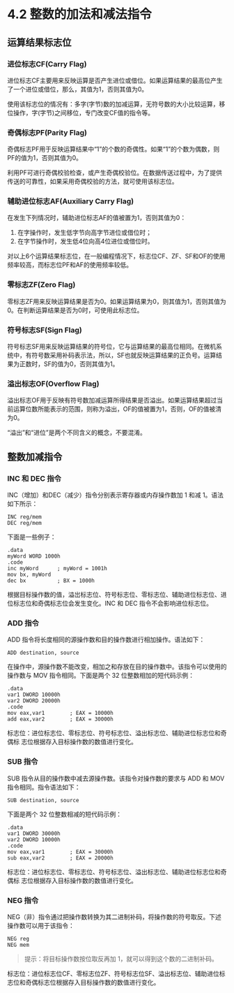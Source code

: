 # 4.2 整数的加法和减法指令

## 运算结果标志位

### 进位标志CF(Carry Flag)

进位标志CF主要用来反映运算是否产生进位或借位。如果运算结果的最高位产生了一个进位或借位，那么，其值为1，否则其值为0。

使用该标志位的情况有：多字(字节)数的加减运算，无符号数的大小比较运算，移位操作，字(字节)之间移位，专门改变CF值的指令等。

### 奇偶标志PF(Parity Flag)

奇偶标志PF用于反映运算结果中“1”的个数的奇偶性。如果“1”的个数为偶数，则PF的值为1，否则其值为0。

利用PF可进行奇偶校验检查，或产生奇偶校验位。在数据传送过程中，为了提供传送的可靠性，如果采用奇偶校验的方法，就可使用该标志位。

### 辅助进位标志AF(Auxiliary Carry Flag)

在发生下列情况时，辅助进位标志AF的值被置为1，否则其值为0：

1. 在字操作时，发生低字节向高字节进位或借位时；
2. 在字节操作时，发生低4位向高4位进位或借位时。

对以上6个运算结果标志位，在一般编程情况下，标志位CF、ZF、SF和OF的使用频率较高，而标志位PF和AF的使用频率较低。

### 零标志ZF(Zero Flag)

零标志ZF用来反映运算结果是否为0。如果运算结果为0，则其值为1，否则其值为0。在判断运算结果是否为0时，可使用此标志位。

### 符号标志SF(Sign Flag)

符号标志SF用来反映运算结果的符号位，它与运算结果的最高位相同。在微机系统中，有符号数采用补码表示法，所以，SF也就反映运算结果的正负号。运算结果为正数时，SF的值为0，否则其值为1。

### 溢出标志OF(Overflow Flag)

溢出标志OF用于反映有符号数加减运算所得结果是否溢出。如果运算结果超过当前运算位数所能表示的范围，则称为溢出，OF的值被置为1，否则，OF的值被清为0。

“溢出”和“进位”是两个不同含义的概念，不要混淆。

## 整数加减指令

### INC 和 DEC 指令

INC（增加）和DEC（减少）指令分别表示寄存器或内存操作数加 1 和减 1。语法如下所示：

```assembly
INC reg/mem
DEC reg/mem
```

下面是一些例子：

```assembly
.data
myWord WORD 1000h
.code
inc myWord		; myWord = 1001h
mov bx, myWord
dec bx			; BX = 1000h
```

根据目标操作数的值，溢岀标志位、符号标志位、零标志位、辅助进位标志位、进位标志位和奇偶标志位会发生变化。INC 和 DEC 指令不会影响进位标志位。

### ADD 指令

ADD 指令将长度相同的源操作数和目的操作数进行相加操作。语法如下：

```ADD destination, source```

在操作中，源操作数不能改变，相加之和存放在目的操作数中。该指令可以使用的操作数与 MOV 指令相同。下面是两个 32 位整数相加的短代码示例：

```assembly
.data
var1 DWORD 10000h
var2 DWORD 20000h
.code
mov eax,var1		; EAX = 10000h
add eax,var2		; EAX = 30000h
```

标志位：进位标志位、零标志位、符号标志位、溢出标志位、辅助进位标志位和奇偶标 志位根据存入目标操作数的数值进行变化。

### SUB 指令

SUB 指令从目的操作数中减去源操作数。该指令对操作数的要求与 ADD 和 MOV 指令相同。指令语法如下：

```SUB destination, source```

下面是两个 32 位整数相减的短代码示例：

```assembly
.data
var1 DWORD 30000h
var2 DWORD 10000h
.code
mov eax,var1		; EAX = 30000h
sub eax,var2		; EAX = 20000h
```

标志位：进位标志位、零标志位、符号标志位、溢出标志位、辅助进位标志位和奇偶标 志位根据存入目标操作数的数值进行变化。

### NEG 指令

NEG（非）指令通过把操作数转换为其二进制补码，将操作数的符号取反。下述操作数可以用于该指令：

```assembly
NEG reg
NEG mem
```

> 提示：将目标操作数按位取反再加 1，就可以得到这个数的二进制补码。

标志位：进位标志位CF、零标志位ZF、符号标志位SF、溢出标志位、辅助进位标志位和奇偶标志位根据存入目标操作数的数值进行变化。